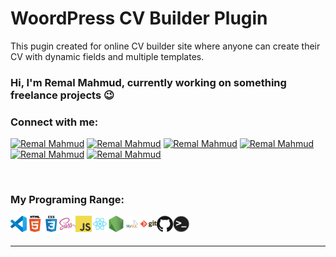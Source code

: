 # WoordPress CV Builder Plugin
This pugin created for online CV builder site where anyone can create their CV with dynamic fields and multiple templates.
<!-- <img src="!/assets/img/popup" alt="YouTube"> -->
### Hi, I'm Remal Mahmud, currently working on something freelance projects 😉
### Connect with me:

[<img src="https://img.shields.io/badge/Upwork-14a800?&style=for-the-badge&logo=upwork&logoColor=white" height="25" alt="Remal Mahmud">](https://www.upwork.com/freelancers/~01446594f65128aede?s=general)
[<img src="https://img.shields.io/badge/Fiverr-1dbf73?&style=for-the-badge&logo=fiverr&logoColor=white" height="25" alt="Remal Mahmud">](https://www.fiverr.com/mahmud_remal)
[<img src="https://img.shields.io/badge/Twitter-1d9bf0?&style=for-the-badge&logo=twitter&logoColor=white" height="25" alt="Remal Mahmud">](https://twitter.com/mahmud_remal/)
[<img src="https://img.shields.io/badge/Linkedin-0b66c3?&style=for-the-badge&logo=linkedin&logoColor=white" height="25" alt="Remal Mahmud">](https://www.linkedin.com/in/mahmudremal/)
[<img src="https://img.shields.io/badge/Facebook-3b5999?&style=for-the-badge&logo=facebook&logoColor=white" height="25" alt="Remal Mahmud">](https://www.facebook.com/mahmudremal/)
[<img src="https://img.shields.io/badge/Buy%20Me%20a%20Coffee-fe7d37?&style=for-the-badge" height="25" alt="Remal Mahmud">](https://www.buymeacoffee.com/mahmudremal/)

<br />

### My Programing Range:

<img align="left" alt="Visual Studio Code" width="26px" src="https://raw.githubusercontent.com/github/explore/80688e429a7d4ef2fca1e82350fe8e3517d3494d/topics/visual-studio-code/visual-studio-code.png" />
<img align="left" alt="HTML5" width="26px" src="https://raw.githubusercontent.com/github/explore/80688e429a7d4ef2fca1e82350fe8e3517d3494d/topics/html/html.png" />
<img align="left" alt="CSS3" width="26px" src="https://raw.githubusercontent.com/github/explore/80688e429a7d4ef2fca1e82350fe8e3517d3494d/topics/css/css.png" />
<img align="left" alt="Sass" width="26px" src="https://raw.githubusercontent.com/github/explore/80688e429a7d4ef2fca1e82350fe8e3517d3494d/topics/sass/sass.png" />
<img align="left" alt="JavaScript" width="26px" src="https://raw.githubusercontent.com/github/explore/80688e429a7d4ef2fca1e82350fe8e3517d3494d/topics/javascript/javascript.png" />
<img align="left" alt="React" width="26px" src="https://raw.githubusercontent.com/github/explore/80688e429a7d4ef2fca1e82350fe8e3517d3494d/topics/react/react.png" />
<img align="left" alt="Node.js" width="26px" src="https://raw.githubusercontent.com/github/explore/80688e429a7d4ef2fca1e82350fe8e3517d3494d/topics/nodejs/nodejs.png" />
<img align="left" alt="MySQL" width="26px" src="https://raw.githubusercontent.com/github/explore/80688e429a7d4ef2fca1e82350fe8e3517d3494d/topics/mysql/mysql.png" />
<img align="left" alt="Git" width="26px" src="https://raw.githubusercontent.com/github/explore/80688e429a7d4ef2fca1e82350fe8e3517d3494d/topics/git/git.png" />
<img align="left" alt="GitHub" width="26px" src="https://raw.githubusercontent.com/github/explore/78df643247d429f6cc873026c0622819ad797942/topics/github/github.png" />
<img align="left" alt="HTML5" width="26px" src="https://raw.githubusercontent.com/github/explore/80688e429a7d4ef2fca1e82350fe8e3517d3494d/topics/terminal/terminal.png" />
<br />
<br />

---